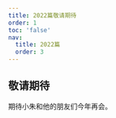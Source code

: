 ```yaml
---
title: 2022篇敬请期待
order: 1
toc: 'false'
nav:
  title: 2022篇
  order: 3
---
```


## 敬请期待

期待小朱和他的朋友们今年再会。

